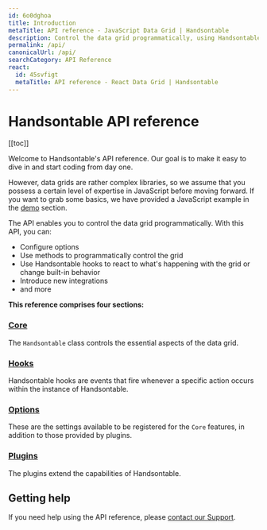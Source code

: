 ```yaml
---
id: 6o0dghoa
title: Introduction
metaTitle: API reference - JavaScript Data Grid | Handsontable
description: Control the data grid programmatically, using Handsontable's API options and methods.
permalink: /api/
canonicalUrl: /api/
searchCategory: API Reference
react:
  id: 45svfigt
  metaTitle: API reference - React Data Grid | Handsontable
---
```


# Handsontable API reference

[[toc]]

Welcome to Handsontable's API reference. Our goal is to make it easy to dive in and start coding from day one.

However, data grids are rather complex libraries, so we assume that you possess a certain level of expertise in JavaScript before moving forward. If you want to grab some basics, we have provided a JavaScript example in the [demo](@/guides/getting-started/demo.md) section.

The API enables you to control the data grid programmatically. With this API, you can:

-   Configure options
-   Use methods to programmatically control the grid
-   Use Handsontable hooks to react to what's happening with the grid or change built-in behavior
-   Introduce new integrations
-   and more

**This reference comprises four sections:**

### [Core](@/api/core.md)

The `Handsontable` class controls the essential aspects of the data grid.

### [Hooks](@/api/hooks.md)

Handsontable hooks are events that fire whenever a specific action occurs within the instance of Handsontable.

### [Options](@/api/options.md)

These are the settings available to be registered for the `Core` features, in addition to those provided by plugins.

### [Plugins](@/api/plugins.md)

The plugins extend the capabilities of Handsontable.

## Getting help

If you need help using the API reference, please [contact our Support](https://handsontable.com/contact?category=technical_support).
